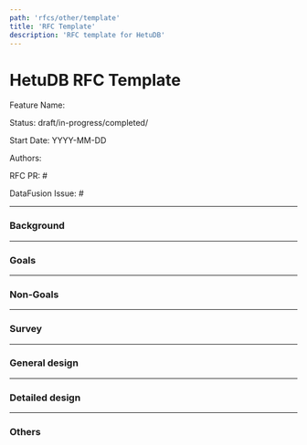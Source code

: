 ```yaml
---
path: 'rfcs/other/template'
title: 'RFC Template'
description: 'RFC template for HetuDB'
---
```


# HetuDB RFC Template

Feature Name:

Status: draft/in-progress/completed/

Start Date: YYYY-MM-DD

Authors:

RFC PR: #

DataFusion Issue: #

---

### Background

---

### Goals

---

### Non-Goals

---

### Survey

---

### General design

---

### Detailed design

---

### Others
